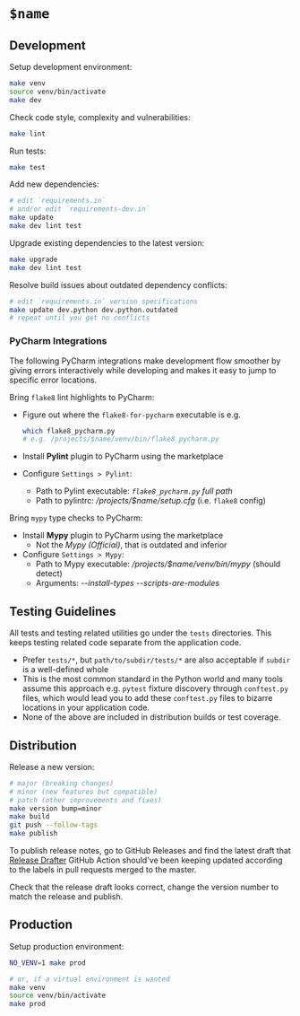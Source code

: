 
# `$name`

## Development

Setup development environment:

```bash
make venv
source venv/bin/activate
make dev
```

Check code style, complexity and vulnerabilities:

```bash
make lint
```

Run tests:

```bash
make test
```

Add new dependencies:

```bash
# edit `requirements.in`
# and/or edit `requirements-dev.in`
make update
make dev lint test
```

Upgrade existing dependencies to the latest version:

```bash
make upgrade
make dev lint test
```

Resolve build issues about outdated dependency conflicts:

```bash
# edit `requirements.in` version specifications
make update dev.python dev.python.outdated
# repeat until you get no conflicts
```

### PyCharm Integrations

The following PyCharm integrations make development flow smoother by giving errors
interactively while developing and makes it easy to jump to specific error locations.

Bring `flake8` lint highlights to PyCharm:

* Figure out where the `flake8-for-pycharm` executable is e.g.

  ```bash
  which flake8_pycharm.py
  # e.g. /projects/$name/venv/bin/flake8_pycharm.py
  ```

* Install **Pylint** plugin to PyCharm using the marketplace
* Configure `Settings > Pylint`:
  * Path to Pylint executable: *`flake8_pycharm.py` full path*
  * Path to pylintrc: */projects/$name/setup.cfg* (i.e. `flake8` config)

Bring `mypy` type checks to PyCharm:

* Install **Mypy** plugin to PyCharm using the marketplace
  * Not the *Mypy (Official)*, that is outdated and inferior
* Configure `Settings > Mypy`:
  * Path to Mypy executable: */projects/$name/venv/bin/mypy* (should detect)
  * Arguments: *--install-types --scripts-are-modules*

## Testing Guidelines

All tests and testing related utilities go under the `tests` directories.
This keeps testing related code separate from the application code.

* Prefer `tests/*`,
  but `path/to/subdir/tests/*` are also acceptable if `subdir` is a well-defined whole
* This is the most common standard in the Python world and many tools assume
  this approach e.g. `pytest` fixture discovery through `conftest.py` files,
  which would lead you to add these `conftest.py` files to bizarre locations
  in your application code.
* None of the above are included in distribution builds or test coverage.

## Distribution

Release a new version:

```bash
# major (breaking changes)
# minor (new features but compatible)
# patch (other improvements and fixes)
make version bump=minor
make build
git push --follow-tags
make publish
```

To publish release notes, go to GitHub Releases and find the latest draft that
[Release Drafter](https://github.com/release-drafter/release-drafter) GitHub Action
should've been keeping updated according to the labels in pull requests merged to the master.

Check that the release draft looks correct,
change the version number to match the release and publish.

## Production

Setup production environment:

```bash
NO_VENV=1 make prod

# or, if a virtual environment is wanted
make venv
source venv/bin/activate
make prod
```
